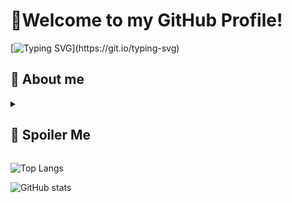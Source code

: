 # 🚀Welcome to my GitHub Profile!
[![Typing SVG](https://readme-typing-svg.demolab.com?font=Fira+Code&pause=1000&width=435&lines=Hello+welcome+to+my+profile!)](https://git.io/typing-svg)
## 📖 About me

<details><summary><h2>🤴 Spoiler Me </h2></summary><br/>

- there's actually nothing interesting about me
- What do you expect from me?
- 🔭 I'm currently working on a very small project
- 🌱 I’m currently learning: `Java`, and `Git`
- 👀 I’m interested in: BackEnd Developer, and Database Engineer
- 💬 Ask me about whatever it is
- 😄 Pronouns: Azhar

</details>

<!---
## About me
- 📫 How to contact me: click email in profile
- ⚡ Fun fact: 
azharaul/azharaul is a ✨ special ✨ repository because its `README.md` (this file) appears on your GitHub profile.
You can click the Preview link to take a look at your changes.
- 👋 Hi, I’m @azharaul


- 💞️ I’m looking to collaborate on ...
- 📫 How to reach me ...
- 😄 Pronouns: ...


--->
![Top Langs](https://github-readme-stats.vercel.app/api/top-langs/?username=azharaul&layout=compact)

![GitHub stats](https://github-readme-stats.vercel.app/api?username=azharaul&show_icons=true&theme=dark)
